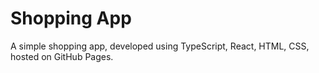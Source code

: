 # Shopping App

A simple shopping app, developed using TypeScript, React, HTML, CSS, hosted on GitHub Pages.